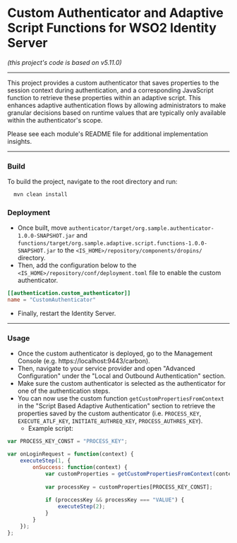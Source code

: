 # Custom Authenticator and Adaptive Script Functions for WSO2 Identity Server 
_(this project's code is based on v5.11.0)_

---

This project provides a custom authenticator that saves properties to the session context during authentication, 
and a corresponding JavaScript function to retrieve these properties within an adaptive script. This enhances adaptive 
authentication flows by allowing administrators to make granular decisions based on runtime values that are typically 
only available within the authenticator's scope.

Please see each module's README file for additional implementation insights. 

---

### Build

To build the project, navigate to the root directory and run:

```bash
  mvn clean install
```

### Deployment

* Once built, move `authenticator/target/org.sample.authenticator-1.0.0-SNAPSHOT.jar` and 
`functions/target/org.sample.adaptive.script.functions-1.0.0-SNAPSHOT.jar` to the `<IS_HOME>/repository/components/dropins/` directory.
* Then, add the configuration below to the `<IS_HOME>/repository/conf/deployment.toml` file to enable the custom authenticator.
```toml
[[authentication.custom_authenticator]]
name = "CustomAuthenticator"
```
* Finally, restart the Identity Server.

--- 

### Usage

* Once the custom authenticator is deployed, go to the Management Console (e.g. https://localhost:9443/carbon).
* Then, navigate to your service provider and open "Advanced Configuration" under the "Local and Outbound Authentication" section.
* Make sure the custom authenticator is selected as the authenticator for one of the authentication steps.
* You can now use the custom function `getCustomPropertiesFromContext` in the "Script Based Adaptive Authentication" section to retrieve 
the properties saved by the custom authenticator (i.e. `PROCESS_KEY`, `EXECUTE_ATLF_KEY`, `INITIATE_AUTHREQ_KEY`, `PROCESS_AUTHRES_KEY`).
  * Example script:
```javascript
var PROCESS_KEY_CONST = "PROCESS_KEY";

var onLoginRequest = function(context) {
    executeStep(1, {
        onSuccess: function(context) {
            var customProperties = getCustomPropertiesFromContext(context);
            
            var processKey = customProperties[PROCESS_KEY_CONST];
            
            if (proccessKey && processKey === "VALUE") {
                executeStep(2);
            }
        }
    });
};
```
